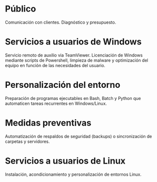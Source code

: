 # Público
Comunicación con clientes. Diagnóstico y presupuesto.
# Servicios a usuarios de Windows
Servicio remoto de auxilio via TeamViewer. Licenciación de Windows mediante scripts de Powershell, limpieza de malware y optimización del equipo en función de las necesidades del usuario.
# Personalización del entorno
Preparación de programas ejecutables en Bash, Batch y Python que automaticen tareas recurrentes en Windows/Linux.
# Medidas preventivas
Automatización de respaldos de seguridad (backups) o sincronización de carpetas y servidores.
# Servicios a usuarios de Linux
Instalación, acondicionamiento y personalización de entornos Linux.